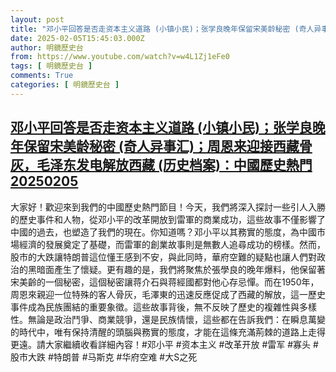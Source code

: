 ```yaml
---
layout: post
title: "邓小平回答是否走资本主义道路 (小镇小民)；张学良晚年保留宋美龄秘密 (奇人异事汇)；周恩来迎接西藏骨灰，毛泽东发电解放西藏 (历史档案)：中國歷史熱門20250205"
date: 2025-02-05T15:45:03.000Z
author: 明鏡歷史台
from: https://www.youtube.com/watch?v=w4L1Zj1eFe0
tags: [ 明鏡歷史台 ]
comments: True
categories: [ 明鏡歷史台 ]
---
```

<!--1738770303000-->
[邓小平回答是否走资本主义道路 (小镇小民)；张学良晚年保留宋美龄秘密 (奇人异事汇)；周恩来迎接西藏骨灰，毛泽东发电解放西藏 (历史档案)：中國歷史熱門20250205](https://www.youtube.com/watch?v=w4L1Zj1eFe0)
------

<div>
大家好！歡迎來到我們的中國歷史熱門節目！今天，我們將深入探討一些引人入勝的歷史事件和人物，從邓小平的改革開放到雷軍的商業成功，這些故事不僅影響了中國的過去，也塑造了我們的現在。你知道嗎？邓小平以其務實的態度，為中國市場經濟的發展奠定了基礎，而雷軍的創業故事則是無數人追尋成功的榜樣。然而，股市的大跌讓特朗普這位懂王感到不安，與此同時，華府空難的疑點也讓人們對政治的黑暗面產生了懷疑。更有趣的是，我們將聚焦於張學良的晚年爆料，他保留著宋美齡的一個秘密，這個秘密讓蒋介石與蒋經國都對他心存忌憚。而在1950年，周恩來親迎一位特殊的客人骨灰，毛澤東的迅速反應促成了西藏的解放，這一歷史事件成為民族團結的重要象徵。這些故事背後，無不反映了歷史的複雜性與多樣性。無論是政治鬥爭、商業競爭，還是民族情懷，這些都在告訴我們：在瞬息萬變的時代中，唯有保持清醒的頭腦與務實的態度，才能在這條充滿荊棘的道路上走得更遠。請大家繼續收看詳細內容！#邓小平 #资本主义 #改革开放 #雷军 #寡头 #股市大跌 #特朗普 #马斯克 #华府空难 #大S之死
</div>
